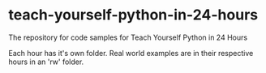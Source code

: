 teach-yourself-python-in-24-hours
=================================

The repository for code samples for Teach Yourself Python in 24 Hours

Each hour has it's own folder. Real world examples are in their respective hours in an 'rw' folder.
